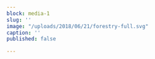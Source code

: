 ```yaml
---
block: media-1
slug: ''
image: "/uploads/2018/06/21/forestry-full.svg"
caption: ''
published: false

---
```

